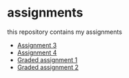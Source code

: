 # assignments
this repository contains my assignments 
* [Assignment 3](https://github.com/EvelinedeVeld/assignments/blob/master/assignment3-checkpoint.ipynb)
* [Assignment 4](https://github.com/EvelinedeVeld/assignments/blob/master/assignment4-checkpoint.ipynb)
* [Graded assignment 1](https://github.com/EvelinedeVeld/assignments/blob/master/Graded_assignment1%20(1)-checkpoint.ipynb)
* [Graded assignment 2](https://github.com/EvelinedeVeld/assignments/blob/master/Graded_assignment_2%20(1)-checkpoint.ipynb)

